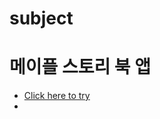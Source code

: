 # subject
# 메이플 스토리 북 앱
- [Click here to try]([https://leebo-ram.github.io/Navbar/](https://github.com/dohy-9443/subject/tree/main/maple_story_book))
- 

